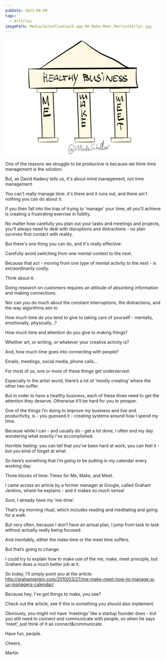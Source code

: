 ```yaml
---
pubDate: 2023-06-09
tags:
  - Articles
imagePath: Media/SalesFlowCoach.app_Me-Make-Meet_MartinStellar.jpg
---
```


![](Media/SalesFlowCoach.app_Me-Make-Meet_MartinStellar.jpg)

One of the reasons we struggle to be productive is because we think time management is the solution.

But, as David Kadavy tells us, it's about mind management, not time management.

You can't really manage time: it's there and it runs out, and there ain't nothing you can do about it.

If you then fall into the trap of trying to 'manage' your time, all you'll achieve is creating a frustrating exercise in futility.

No matter how carefully you plan out your tasks and meetings and projects, you'll always need to deal with disruptions and distractions - no plan survives first contact with reality.

But there's one thing you can do, and it's really effective:

Carefully avoid switching from one mental context to the next.

Because that act - moving from one type of mental activity to the next - is extraordinarily costly.

Think about it:

Doing research on customers requires an attitude of absorbing information and making connections.

Nor can you do much about the constant interruptions, the distractions, and the way algorithms aim to

How much time do you tend to give to taking care of yourself - mentally, emotionally, physically…?

How much time and attention do you give to making things?

Whether art, or writing, or whatever your creative activity is?

And, how much time goes into connecting with people?

Emails, meetings, social media, phone calls...

For most of us, one or more of these things get underserved.

Especially in the artist world, there’s a lot of ‘mostly creating’ where the other two suffer.

But in order to have a healthy business, each of these three need to get the attention they deserve. Otherwise it’ll be hard for you to prosper.

One of the things I’m doing to improve my business and live and productivity, is - you guessed it - creating systems around how I spend my time.

Because while I can - and usually do - get a lot done, I often end my day wondering what exactly I’ve accomplished.

Horrible feeling: you can tell that you’ve been hard at work, you can feel it - but you kind of forget at what.

So here’s something that I’m going to be putting in my calendar every working day:

Three blocks of time: Times for Me, Make, and Meet.

I came across an article by a former manager at Google, called Graham Jenkins, where he explains - and it makes so much sense!

Sure, I already have my ‘me-time’.

That’s my morning ritual, which includes reading and meditating and going for a walk.

But very often, because I don’t have an actual plan, I jump from task to task without actually really being focused.

And inevitably, either the make time or the meet time suffers.

But that’s going to change.

I could try to explain how to make use of the me, make, meet principle, but Graham does a much better job at it.

So today, I’ll simply point you at the article: http://grahamjenkin.com/2010/03/27/me-make-meet-how-to-manage-a-ux-managers-calendar/

Because hey, I’ve got things to make, you see?

Check out the article, see if this is something you should also implement.

Obviously, you might not have ‘meetings’ like a startup founder does - but you still need to connect and communicate with people, so when he says ‘meet’, just think of it as connect&amp;communicate.

Have fun, people.

Cheers,

Martin

